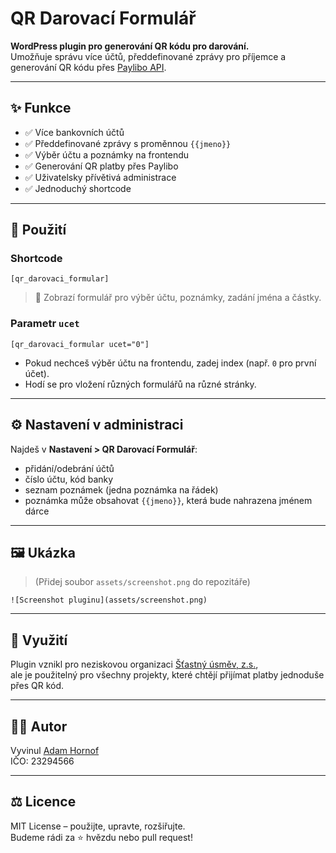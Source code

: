 # QR Darovací Formulář

**WordPress plugin pro generování QR kódu pro darování.**  
Umožňuje správu více účtů, předdefinované zprávy pro příjemce a generování QR kódu přes [Paylibo API](https://api.paylibo.com/).

---

## ✨ Funkce

- ✅ Více bankovních účtů
- ✅ Předdefinované zprávy s proměnnou `{{jmeno}}`
- ✅ Výběr účtu a poznámky na frontendu
- ✅ Generování QR platby přes Paylibo
- ✅ Uživatelsky přívětivá administrace
- ✅ Jednoduchý shortcode

---

## 🔧 Použití

### Shortcode

```
[qr_darovaci_formular]
```

> 📌 Zobrazí formulář pro výběr účtu, poznámky, zadání jména a částky.

### Parametr `ucet`

```
[qr_darovaci_formular ucet="0"]
```

- Pokud nechceš výběr účtu na frontendu, zadej index (např. `0` pro první účet).
- Hodí se pro vložení různých formulářů na různé stránky.

---

## ⚙️ Nastavení v administraci

Najdeš v **Nastavení > QR Darovací Formulář**:

- přidání/odebrání účtů
- číslo účtu, kód banky
- seznam poznámek (jedna poznámka na řádek)
- poznámka může obsahovat `{{jmeno}}`, která bude nahrazena jménem dárce

---

## 🖼️ Ukázka

> (Přidej soubor `assets/screenshot.png` do repozitáře)

```
![Screenshot pluginu](assets/screenshot.png)
```

---

## 🧠 Využití

Plugin vznikl pro neziskovou organizaci [Šťastný úsměv, z.s.](https://stastny-usmev.cz),  
ale je použitelný pro všechny projekty, které chtějí přijímat platby jednoduše přes QR kód.

---

## 🧑‍💻 Autor

Vyvinul [Adam Hornof](https://adamhornof.cz)  
IČO: 23294566

---

## ⚖️ Licence

MIT License – použijte, upravte, rozšiřujte.  
Budeme rádi za ⭐ hvězdu nebo pull request!
